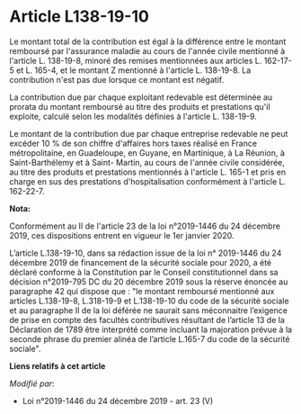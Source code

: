 # Article L138-19-10

Le montant total de la contribution est égal à la différence entre le montant remboursé par l'assurance maladie au cours de
l'année civile mentionné à l'article L. 138-19-8, minoré des remises mentionnées aux articles L. 162-17-5 et L. 165-4, et le
montant Z mentionné à l'article L. 138-19-8. La contribution n'est pas due lorsque ce montant est négatif.

La contribution due par chaque exploitant redevable est déterminée au prorata du montant remboursé au titre des produits et
prestations qu'il exploite, calculé selon les modalités définies à l'article L. 138-19-9.

Le montant de la contribution due par chaque entreprise redevable ne peut excéder 10 % de son chiffre d'affaires hors taxes
réalisé en France métropolitaine, en Guadeloupe, en Guyane, en Martinique, à La Réunion, à Saint-Barthélemy et à Saint-
Martin, au cours de l'année civile considérée, au titre des produits et prestations mentionnés à l'article L. 165-1 et pris
en charge en sus des prestations d'hospitalisation conformément à l'article L. 162-22-7.

**Nota:**

Conformément au II de l'article 23 de la loi n°2019-1446 du 24 décembre 2019, ces dispositions entrent en vigueur le 1er
janvier 2020.

L’article L.138-19-10, dans sa rédaction issue de la loi n° 2019-1446 du 24 décembre 2019 de financement de la sécurité
sociale pour 2020, a été déclaré conforme à la Constitution par le Conseil constitutionnel dans sa décision n°2019-795 DC du
20 décembre 2019 sous la réserve énoncée au paragraphe 42 qui dispose que : "le montant remboursé mentionné aux articles
L.138-19-8, L.318-19-9 et L.138-19-10 du code de la sécurité sociale et au paragraphe II de la loi déférée ne saurait sans
méconnaitre l’exigence de prise en compte des facultés contributives résultant de l’article 13 de la Déclaration de 1789 être
interprété comme incluant la majoration prévue à la seconde phrase du premier alinéa de l’article L.165-7 du code de la
sécurité sociale".

**Liens relatifs à cet article**

_Modifié par_:

  - Loi n°2019-1446 du 24 décembre 2019 - art. 23 (V)
